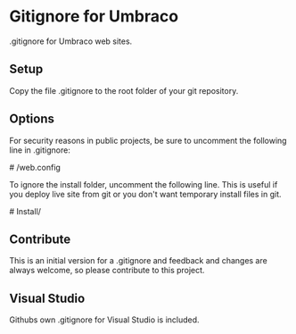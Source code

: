 # Gitignore for Umbraco #

.gitignore for Umbraco web sites. 

## Setup ##

Copy the file .gitignore to the root folder of your git repository.

## Options ##

For security reasons in public projects, be sure to uncomment the following line in .gitignore:

\# /web.config

To ignore the install folder, uncomment the following line. This is useful if you deploy live site from git or you don't want temporary install files in git.

\# Install/


## Contribute ##

This is an initial version for a .gitignore and feedback and changes are always welcome, so please contribute to this project.

## Visual Studio ##

Githubs own .gitignore for Visual Studio is included.